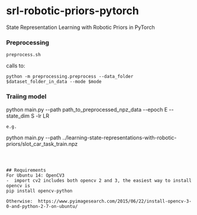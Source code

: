 # srl-robotic-priors-pytorch
State Representation Learning with Robotic Priors in PyTorch


### Preprocessing
```
preprocess.sh

```
calls to:
```
python -m preprocessing.preprocess --data_folder $dataset_folder_in_data --mode $mode
```

### Traiing model

python main.py --path path_to_preprocessed_npz_data --epoch E --state_dim S -lr LR
```
e.g.
```
python main.py --path ../learning-state-representations-with-robotic-priors/slot_car_task_train.npz
```



## Requirements
For Ubuntu 14: OpenCV3
-  import cv2 includes both opencv 2 and 3, the easiest way to install opencv is
pip install opencv-python

Otherwise:  https://www.pyimagesearch.com/2015/06/22/install-opencv-3-0-and-python-2-7-on-ubuntu/
